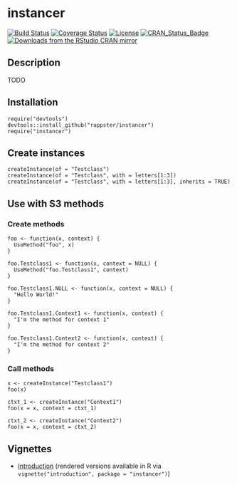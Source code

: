 instancer
======

[![Build Status](https://travis-ci.org/rappster/instancer.png)](https://travis-ci.org/rappster/instancer)
[![Coverage Status](https://img.shields.io/codecov/c/github/rappster/instancer/master.svg)](https://codecov.io/github/rappster/instancer?branch=master)
[![License](https://img.shields.io/badge/license-mit-brightgreen.svg?style=flat)](https://opensource.org/licenses/MIT)
[![CRAN_Status_Badge](http://www.r-pkg.org/badges/version/instancer)](http://cran.r-project.org/package=instancer)
[![Downloads from the RStudio CRAN mirror](http://cranlogs.r-pkg.org/badges/instancer)](http://cran.rstudio.com/package=instancer)

## Description

TODO

## Installation

```
require("devtools")
devtools::install_github("rappster/instancer")
require("instancer")
```
## Create instances 

```
createInstance(of = "Testclass")
createInstance(of = "Testclass", with = letters[1:3])
createInstance(of = "Testclass", with = letters[1:3], inherits = TRUE)
```

## Use with S3 methods 

### Create methods

```
foo <- function(x, context) {
  UseMethod("foo", x)
}

foo.Testclass1 <- function(x, context = NULL) {
  UseMethod("foo.Testclass1", context)
}

foo.Testclass1.NULL <- function(x, context = NULL) {
  "Hello World!"
}

foo.Testclass1.Context1 <- function(x, context) {
  "I'm the method for context 1"
}

foo.Testclass1.Context2 <- function(x, context) {
  "I'm the method for context 2"
}
```

### Call methods

```
x <- createInstance("Testclass1")
foo(x)

ctxt_1 <- createInstance("Context1")
foo(x = x, context = ctxt_1)

ctxt_2 <- createInstance("Context2")
foo(x = x, context = ctxt_2)
```

## Vignettes

- [Introduction](https://github.com/rappster/instancer/tree/master/vignettes/introduction.Rmd) (rendered versions available in R via `vignette("introduction", package = "instancer")`)
